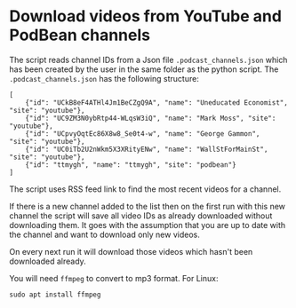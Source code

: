 # Download videos from YouTube and PodBean channels

The script reads channel IDs from a Json file `.podcast_channels.json` which has been created by the user in the same folder as the python script. 
The `.podcast_channels.json` has the following structure:

```
[
    {"id": "UCkB8eF4ATHl4Jm1BeCZgQ9A", "name": "Uneducated Economist", "site": "youtube"},
    {"id": "UC9ZM3N0ybRtp44-WLqsW3iQ", "name": "Mark Moss", "site": "youtube"},
    {"id": "UCpvyOqtEc86X8w8_Se0t4-w", "name": "George Gammon", "site": "youtube"},
    {"id": "UC0iTb2U2nWkm5X3XRityENw", "name": "WallStForMainSt", "site": "youtube"},
    {"id": "ttmygh", "name": "ttmygh", "site": "podbean"}
]

```

The script uses RSS feed link to find the most recent videos for a channel.


If there is a new channel added to the list then on the first run with this new channel the script will save all video IDs as already downloaded without downloading them. It goes with the assumption that you are up to date with the channel and want to download only new videos.


On every next run it will download those videos which hasn't been downloaded already.


You will need `ffmpeg` to convert to mp3 format. For Linux:

```
sudo apt install ffmpeg
```
